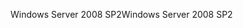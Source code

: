 <span data-ttu-id="685ec-101">Windows Server 2008 SP2</span><span class="sxs-lookup"><span data-stu-id="685ec-101">Windows Server 2008 SP2</span></span>